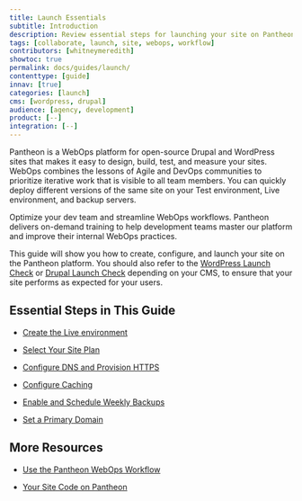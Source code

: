 ```yaml
---
title: Launch Essentials
subtitle: Introduction
description: Review essential steps for launching your site on Pantheon.
tags: [collaborate, launch, site, webops, workflow]
contributors: [whitneymeredith]
showtoc: true
permalink: docs/guides/launch/
contenttype: [guide]
innav: [true]
categories: [launch]
cms: [wordpress, drupal]
audience: [agency, development]
product: [--]
integration: [--]
---
```


Pantheon is a WebOps platform for open-source Drupal and WordPress sites that makes it easy to design, build, test, and measure your sites. WebOps combines the lessons of Agile and DevOps communities to prioritize iterative work that is visible to all team members. You can quickly deploy different versions of the same site on your Test environment, Live environment, and backup servers.

<Enablement title="Get WebOps Training" link="https://pantheon.io/learn-pantheon?docs">

Optimize your dev team and streamline WebOps workflows. Pantheon delivers on-demand training to help development teams master our platform and improve their internal WebOps practices.

</Enablement>

This guide will show you how to create, configure, and launch your site on the Pantheon platform. You should also refer to the [WordPress Launch Check](/guides/wordpress-pantheon/wordpress-launch-check) or [Drupal Launch Check](/drupal-launch-check/) depending on your CMS, to ensure that your site performs as expected for your users.

## Essential Steps in This Guide

- [Create the Live environment](/guides/quickstart/create-test-live/)

- [Select Your Site Plan](/guides/launch/plans/)

- [Configure DNS and Provision HTTPS](/guides/launch/domains/)

- [Configure Caching](/guides/global-cdn/global-cdn-caching/)

- [Enable and Schedule Weekly Backups](/guides/launch/launch-check/)

- [Set a Primary Domain](/guides/launch/redirects)


## More Resources

- [Use the Pantheon WebOps Workflow](/pantheon-workflow)

- [Your Site Code on Pantheon](/pantheon-workflow#your-site-code-on-pantheon)